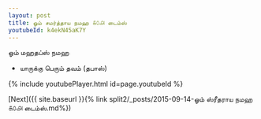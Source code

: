 ```yaml
---
layout: post
title: ஓம் சமர்த்தாய நமஹ ௧௦௮ டைம்ஸ்
youtubeId: k4ekN45aK7Y
---
```

 
 
 ஓம் மஹதப்ஸ் நமஹ  
 
 -  யாருக்கு பெரும் தவம் (தபாஸ்) 
 
  
 
  
 
 
 
 
 
 


{% include youtubePlayer.html id=page.youtubeId %}
 
[Next]({{ site.baseurl }}{% link  split2/_posts/2015-09-14-ஓம் ஸ்ரீதராய நமஹ ௧௦௮ டைம்ஸ்.md%})
 
